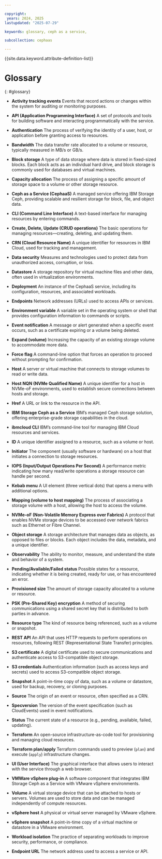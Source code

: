 ```yaml
---

copyright:
 years: 2024, 2025
lastupdated: "2025-07-29"

keywords: glossary, ceph as a service,

subcollection: cephaas

---
```


{{site.data.keyword.attribute-definition-list}}

# Glossary
{: #glossary}

- **Activity tracking events**
  Events that record actions or changes within the system for auditing or monitoring purposes.

- **API (Application Programming Interface)**
  A set of protocols and tools for building software and interacting programmatically with the service.

- **Authentication**
  The process of verifying the identity of a user, host, or application before granting access to resources.

- **Bandwidth**
  The data transfer rate allocated to a volume or resource, typically measured in MB/s or GB/s.

- **Block storage**
  A type of data storage where data is stored in fixed-sized blocks. Each block acts as an individual hard drive, and block storage is commonly used for databases and virtual machines.

- **Capacity allocation**
  The process of assigning a specific amount of storage space to a volume or other storage resource.

- **Ceph as a Service (CephaaS)**
  A managed service offering IBM Storage Ceph, providing scalable and resilient storage for block, file, and object data.

- **CLI (Command Line Interface)**
  A text-based interface for managing resources by entering commands.

- **Create, Delete, Update (CRUD operations)**
  The basic operations for managing resources—creating, deleting, and updating them.

- **CRN (Cloud Resource Name)**
  A unique identifier for resources in IBM Cloud, used for tracking and management.

- **Data security**
  Measures and technologies used to protect data from unauthorized access, corruption, or loss.

- **Datastore**
  A storage repository for virtual machine files and other data, often used in virtualization environments.

- **Deployment**
  An instance of the CephaaS service, including its configuration, resources, and associated workloads.

- **Endpoints**
  Network addresses (URLs) used to access APIs or services.

- **Environment variable**
  A variable set in the operating system or shell that provides configuration information to commands or scripts.

- **Event notification**
  A message or alert generated when a specific event occurs, such as a certificate expiring or a volume being deleted.

- **Expand (volume)**
  Increasing the capacity of an existing storage volume to accommodate more data.

- **Force flag**
  A command-line option that forces an operation to proceed without prompting for confirmation.

- **Host**
  A server or virtual machine that connects to storage volumes to read or write data.

- **Host NQN (NVMe Qualified Name)**
  A unique identifier for a host in NVMe-oF environments, used to establish secure connections between hosts and storage.

- **Href**
  A URL or link to the resource in the API.

- **IBM Storage Ceph as a Service**
  IBM’s managed Ceph storage solution, offering enterprise-grade storage capabilities in the cloud.

- **ibmcloud CLI**
  IBM’s command-line tool for managing IBM Cloud resources and services.

- **ID**
  A unique identifier assigned to a resource, such as a volume or host.

- **Initiator**
  The component (usually software or hardware) on a host that initiates a connection to storage resources.

- **IOPS (Input/Output Operations Per Second)**
  A performance metric indicating how many read/write operations a storage resource can handle per second.

- **Kebab menu**
  A UI element (three vertical dots) that opens a menu with additional options.

- **Mapping (volume to host mapping)**
  The process of associating a storage volume with a host, allowing the host to access the volume.

- **NVMe-oF (Non-Volatile Memory Express over Fabrics)**
  A protocol that enables NVMe storage devices to be accessed over network fabrics such as Ethernet or Fibre Channel.

- **Object storage**
  A storage architecture that manages data as objects, as opposed to files or blocks. Each object includes the data, metadata, and a unique identifier.

- **Observability**
  The ability to monitor, measure, and understand the state and behavior of a system.

- **Pending/Available/Failed status**
  Possible states for a resource, indicating whether it is being created, ready for use, or has encountered an error.

- **Provisioned size**
  The amount of storage capacity allocated to a volume or resource.

- **PSK (Pre-Shared Key) encryption**
  A method of securing communications using a shared secret key that is distributed to both parties in advance.

- **Resource type**
  The kind of resource being referenced, such as a volume or snapshot.

- **REST API**
  An API that uses HTTP requests to perform operations on resources, following REST (Representational State Transfer) principles.

- **S3 certificate**
  A digital certificate used to secure communications and authenticate access to S3-compatible object storage.

- **S3 credentials**
  Authentication information (such as access keys and secrets) used to access S3-compatible object storage.

- **Snapshot**
  A point-in-time copy of data, such as a volume or datastore, used for backup, recovery, or cloning purposes.

- **Source**
  The origin of an event or resource, often specified as a CRN.

- **Specversion**
  The version of the event specification (such as CloudEvents) used in event notifications.

- **Status**
  The current state of a resource (e.g., pending, available, failed, updating).

- **Terraform**
  An open-source infrastructure-as-code tool for provisioning and managing cloud resources.

- **Terraform plan/apply**
  Terraform commands used to preview (`plan`) and execute (`apply`) infrastructure changes.

- **UI (User Interface)**
  The graphical interface that allows users to interact with the service through a web browser.

- **VMWare vSphere plug-in**
  A software component that integrates IBM Storage Ceph as a Service with VMware vSphere environments.

- **Volume**
  A virtual storage device that can be attached to hosts or servers. Volumes are used to store data and can be managed independently of compute resources.

- **vSphere host**
  A physical or virtual server managed by VMware vSphere.

- **vSphere snapshot**
  A point-in-time copy of a virtual machine or datastore in a VMware environment.

- **Workload isolation**
  The practice of separating workloads to improve security, performance, or compliance.

- **Endpoint URL**
  The network address used to access a service or API.
